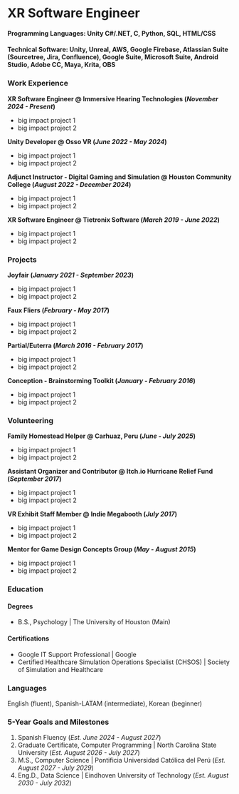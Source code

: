 # XR Software Engineer

#### **Programming Languages**: Unity C#/.NET, C, Python, SQL, HTML/CSS
#### **Technical Software**: Unity, Unreal, AWS, Google Firebase, Atlassian Suite (Sourcetree, Jira, Confluence), Google Suite, Microsoft Suite, Android Studio, Adobe CC, Maya, Krita, OBS

### Work Experience
**XR Software Engineer @ Immersive Hearing Technologies (_November 2024 - Present_)**
- big impact project 1
- big impact project 2

**Unity Developer @ Osso VR (_June 2022 - May 2024_)**
- big impact project 1
- big impact project 2

**Adjunct Instructor - Digital Gaming and Simulation @ Houston Community College (_August 2022 - December 2024_)**
- big impact project 1
- big impact project 2

**XR Software Engineer @ Tietronix Software (_March 2019 - June 2022_)**
- big impact project 1
- big impact project 2

### Projects
**Joyfair (_January 2021 - September 2023_)**
- big impact project 1
- big impact project 2

**Faux Fliers (_February - May 2017_)**
- big impact project 1
- big impact project 2

**Partial/Euterra (_March 2016 - February 2017_)**
- big impact project 1
- big impact project 2

**Conception - Brainstorming Toolkit (_January - February 2016_)**
- big impact project 1
- big impact project 2

### Volunteering
**Family Homestead Helper @ Carhuaz, Peru (_June - July 2025_)**
- big impact project 1
- big impact project 2

**Assistant Organizer and Contributor @ Itch.io Hurricane Relief Fund (_September 2017_)**
- big impact project 1
- big impact project 2

**VR Exhibit Staff Member @ Indie Megabooth (_July 2017_)**
- big impact project 1
- big impact project 2

**Mentor for Game Design Concepts Group (_May - August 2015_)**
- big impact project 1
- big impact project 2


### Education
#### Degrees
- B.S., Psychology | The University of Houston (Main)

#### Certifications
- Google IT Support Professional | Google
- Certified Healthcare Simulation Operations Specialist (CHSOS) | Society of Simulation and Healthcare

### Languages
English (fluent), Spanish-LATAM (intermediate), Korean (beginner)

### 5-Year Goals and Milestones
1. Spanish Fluency (_Est. June 2024 - August 2027_)
2. Graduate Certificate, Computer Programming | North Carolina State University (_Est. August 2026 - July 2027_)
3. M.S., Computer Science | Pontificia Universidad Católica del Perú (_Est. August 2027 - July 2029_)
4. Eng.D., Data Science | Eindhoven University of Technology (_Est. August 2030 - July 2032_)